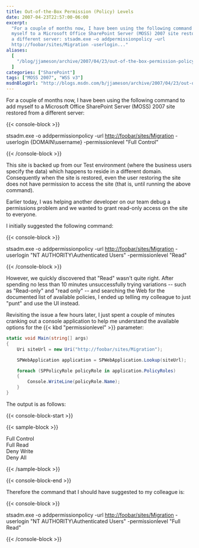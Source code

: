 ```yaml
---
title: Out-of-the-Box Permission (Policy) Levels
date: 2007-04-23T22:57:00-06:00
excerpt:
  "For a couple of months now, I have been using the following command to add
  myself to a Microsoft Office SharePoint Server (MOSS) 2007 site restored from
  a different server: stsadm.exe –o addpermissionpolicy –url
  http://foobar/sites/Migration -userlogin..."
aliases:
  [
    "/blog/jjameson/archive/2007/04/23/out-of-the-box-permission-policy-levels.aspx",
  ]
categories: ["SharePoint"]
tags: ["MOSS 2007", "WSS v3"]
msdnBlogUrl: "http://blogs.msdn.com/b/jjameson/archive/2007/04/23/out-of-the-box-permission-policy-levels.aspx"
---
```


For a couple of months now, I have been using the following command to add
myself to a Microsoft Office SharePoint Server (MOSS) 2007 site restored from a
different server:

{{< console-block >}}

stsadm.exe -o addpermissionpolicy -url
[http://foobar/sites/Migration](http://foobar/sites/Migration) -userlogin
{DOMAIN\username} -permissionlevel "Full Control"

{{< /console-block >}}

This site is backed up from our Test environment (where the business users
specify the data) which happens to reside in a different domain. Consequently
when the site is restored, even the user restoring the site does not have
permission to access the site (that is, until running the above command).

Earlier today, I was helping another developer on our team debug a permissions
problem and we wanted to grant read-only access on the site to everyone.

I initially suggested the following command:

{{< console-block >}}

stsadm.exe -o addpermissionpolicy -url
[http://foobar/sites/Migration](http://foobar/sites/Migration) -userlogin "NT
AUTHORITY\Authenticated Users" -permissionlevel "Read"

{{< /console-block >}}

However, we quickly discovered that "Read" wasn't quite right. After spending no
less than 10 minutes unsuccessfully trying variations -- such as "Read-only" and
"read only" -- and searching the Web for the documented list of available
policies, I ended up telling my colleague to just "punt" and use the UI instead.

Revisiting the issue a few hours later, I just spent a couple of minutes
cranking out a console application to help me understand the available options
for the {{< kbd "permissionlevel" >}} parameter:

```C#
static void Main(string[] args)
{
    Uri siteUrl = new Uri("http://foobar/sites/Migration");

    SPWebApplication application = SPWebApplication.Lookup(siteUrl);

    foreach (SPPolicyRole policyRole in application.PolicyRoles)
    {
        Console.WriteLine(policyRole.Name);
    }
}
```

The output is as follows:

{{< console-block-start >}}

{{< sample-block >}}

Full Control\
Full Read\
Deny Write\
Deny All

{{< /sample-block >}}

{{< console-block-end >}}

Therefore the command that I should have suggested to my colleague is:

{{< console-block >}}

stsadm.exe -o addpermissionpolicy -url
[http://foobar/sites/Migration](http://foobar/sites/Migration) -userlogin "NT
AUTHORITY\Authenticated Users" -permissionlevel "Full Read"

{{< /console-block >}}
